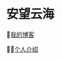 # 安望云海 

📒[我的博客](https://github.com/w3cay/blog/issues/) 

👨‍💻‍[个人介绍](https://github.com/w3cay/blog/issues/42) 


